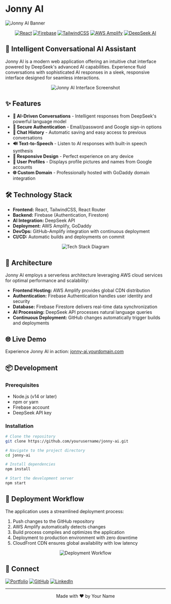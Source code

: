 # Jonny AI

![Jonny AI Banner](https://via.placeholder.com/1200x400/111111/ff3366?text=Jonny+AI)

<div align="center">
  
  [![React](https://img.shields.io/badge/React-20232A?style=for-the-badge&logo=react&logoColor=61DAFB)](https://reactjs.org/)
  [![Firebase](https://img.shields.io/badge/Firebase-FFCA28?style=for-the-badge&logo=firebase&logoColor=black)](https://firebase.google.com/)
  [![TailwindCSS](https://img.shields.io/badge/Tailwind_CSS-38B2AC?style=for-the-badge&logo=tailwind-css&logoColor=white)](https://tailwindcss.com/)
  [![AWS Amplify](https://img.shields.io/badge/AWS_Amplify-FF9900?style=for-the-badge&logo=aws-amplify&logoColor=white)](https://aws.amazon.com/amplify/)
  [![DeepSeek AI](https://img.shields.io/badge/DeepSeek_AI-8833FF?style=for-the-badge&logo=ai&logoColor=white)](https://deepseek.com/)
  
</div>

## 🤖 Intelligent Conversational AI Assistant

Jonny AI is a modern web application offering an intuitive chat interface powered by DeepSeek's advanced AI capabilities. Experience fluid conversations with sophisticated AI responses in a sleek, responsive interface designed for seamless interactions.

<div align="center">
  <img src="https://via.placeholder.com/800x450/111111/ff3366?text=Jonny+AI+Screenshot" alt="Jonny AI Interface Screenshot" />
</div>

## ✨ Features

- **🧠 AI-Driven Conversations** - Intelligent responses from DeepSeek's powerful language model
- **🔐 Secure Authentication** - Email/password and Google sign-in options
- **💬 Chat History** - Automatic saving and easy access to previous conversations
- **🔊 Text-to-Speech** - Listen to AI responses with built-in speech synthesis
- **📱 Responsive Design** - Perfect experience on any device
- **👤 User Profiles** - Displays profile pictures and names from Google accounts
- **🌐 Custom Domain** - Professionally hosted with GoDaddy domain integration

## 🛠️ Technology Stack

- **Frontend:** React, TailwindCSS, React Router
- **Backend:** Firebase (Authentication, Firestore)
- **AI Integration:** DeepSeek API
- **Deployment:** AWS Amplify, GoDaddy
- **DevOps:** GitHub-Amplify integration with continuous deployment
- **CI/CD:** Automatic builds and deployments on commit

<div align="center">
  <img src="https://via.placeholder.com/600x300/111111/ff3366?text=Tech+Stack+Diagram" alt="Tech Stack Diagram" />
</div>

## 🚀 Architecture

Jonny AI employs a serverless architecture leveraging AWS cloud services for optimal performance and scalability:

- **Frontend Hosting:** AWS Amplify provides global CDN distribution
- **Authentication:** Firebase Authentication handles user identity and security
- **Database:** Firebase Firestore delivers real-time data synchronization
- **AI Processing:** DeepSeek API processes natural language queries
- **Continuous Deployment:** GitHub changes automatically trigger builds and deployments

## 🌐 Live Demo

Experience Jonny AI in action: [jonny-ai.yourdomain.com](https://jonny-ai.yourdomain.com)

## 📦 Development

### Prerequisites

- Node.js (v14 or later)
- npm or yarn
- Firebase account
- DeepSeek API key

### Installation

```bash
# Clone the repository
git clone https://github.com/yourusername/jonny-ai.git

# Navigate to the project directory
cd jonny-ai

# Install dependencies
npm install

# Start the development server
npm start
```

## 🔄 Deployment Workflow

The application uses a streamlined deployment process:

1. Push changes to the GitHub repository
2. AWS Amplify automatically detects changes
3. Build process compiles and optimizes the application
4. Deployment to production environment with zero downtime
5. CloudFront CDN ensures global availability with low latency

<div align="center">
  <img src="https://via.placeholder.com/600x300/111111/ff3366?text=Deployment+Workflow" alt="Deployment Workflow" />
</div>

## 🔗 Connect

[![Portfolio](https://img.shields.io/badge/Portfolio-5340ff?style=for-the-badge&logo=Google-chrome&logoColor=white)](https://yourportfolio.com/)
[![GitHub](https://img.shields.io/badge/GitHub-100000?style=for-the-badge&logo=github&logoColor=white)](https://github.com/yourusername)
[![LinkedIn](https://img.shields.io/badge/LinkedIn-0077B5?style=for-the-badge&logo=linkedin&logoColor=white)](https://linkedin.com/in/yourusername)

---

<div align="center">
  Made with ❤️ by Your Name
</div>
